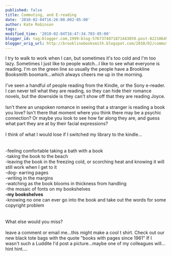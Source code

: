 ```yaml
---
published: false
title: Commuting, and E-reading
date: '2010-02-04T16:26:00.002-05:00'
author: Kate Robinson
tags: 
modified_time: '2010-02-04T16:47:34.703-05:00'
blogger_id: tag:blogger.com,1999:blog-5767374071871443859.post-8221064990947470145
blogger_orig_url: http://brooklinebooksmith.blogspot.com/2010/02/commuting-and-e-reading.html
---
```


I try to walk to work when I can, but sometimes it's too cold and I'm too lazy. Sometimes I just like to people watch...I like to see what everyone is reading. I'm on the green line so usually the people have a Brookline Booksmith boomark...which always cheers me up in the morning. <br /><br />I've seen a handful of people reading from the Kindle, or the Sony e-reader. I can never tell what they are reading, so they can hide their romance novels, but the downside is they can't show off that they are reading Joyce. <br /><br />Isn't there an unspoken romance in seeing that a stranger is reading a book you love? Isn't there that moment where you think there may be a psychic connection? Or maybe you look to see how far along they are, and guess what part they are at by their facial expressions?<br /><br />I think of what I would lose if I switched my library to the kindle...<br /><br /><br />-feeling comfortable taking a bath with a book<br />-taking the book to the beach<br />-leaving the book in the freezing cold, or scorching heat and knowing it will still work when I get to it<br />-dog- earring pages<br />-writing in the margins<br />-watching as the book blooms in thickness from handling<br />-the mosaic of fonts on my bookshelves<br /><strong>-my bookshelves</strong><br />-knowing no one can ever go into the book and take out the words for some copyright problem<br /><br /><br />What else would you miss?<br /><br />leave a comment or email me...this might make a cool t shirt. Check out our new black tote bags with the quote "books with pages since 1961" If I wasn't such a Luddite I'd post a picture...maybe one of my colleagues will... hint hint....